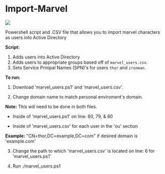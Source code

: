 # Import-Marvel

<img src="https://media.giphy.com/media/vBjLa5DQwwxbi/giphy.gif" />

Powershell script and .CSV file that allows you to import marvel characters as users into Active Directory

<strong>Script:</strong>
1. Adds users into Active Directory
2. Adds users to appropriate groups based off of `marvel_users.csv`.
3. Sets Service Prinipal Names (SPN)'s for users `thor` and `ironman`. 


<strong>To run:</strong>
1. Download 'marvel_users.ps1' and 'marvel_users.csv'.

2. Change domain name to match personal enviroment's domain.
 
**Note:** This will need to be done in both files. 	

-  Inside of 'marvel_users.ps1' on line: 60, 79, & 80
	
-  Inside of 'marvel_users.csv' for each user in the 'ou' section

**Example:** "CN=thor,DC=example,DC=com" if desired domain is 'example.com'
		
3. Change the path to which 'marvel_users.csv' is located on line: 6 for 'marvel_users.ps1'

4. Run ./marvel_users.ps1 




